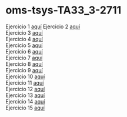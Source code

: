 # oms-tsys-TA33_3-2711

Ejercicio 1 [aquí](oriolmelo.github.io/oms-tsys-TA33_3-2711/Ejercicio%201/)
Ejercicio 2 [aquí](oriolmelo.github.io/oms-tsys-TA33_3-2711/Ejercicio%202/)  
Ejercicio 3 [aquí](oriolmelo.github.io/oms-tsys-TA33_3-2711/Ejercicio%203/)  
Ejercicio 4 [aquí](oriolmelo.github.io/oms-tsys-TA33_3-2711/Ejercicio%204/)  
Ejercicio 5 [aquí](oriolmelo.github.io/oms-tsys-TA33_3-2711/Ejercicio%205/)  
Ejercicio 6 [aquí](oriolmelo.github.io/oms-tsys-TA33_3-2711/Ejercicio%206/)  
Ejercicio 7 [aquí](oriolmelo.github.io/oms-tsys-TA33_3-2711/Ejercicio%207/)  
Ejercicio 8 [aquí](oriolmelo.github.io/oms-tsys-TA33_3-2711/Ejercicio%208/)  
Ejercicio 9 [aquí](oriolmelo.github.io/oms-tsys-TA33_3-2711/Ejercicio%209/)  
Ejercicio 10 [aquí](oriolmelo.github.io/oms-tsys-TA33_3-2711/Ejercicio%2010/)  
Ejercicio 11 [aquí](oriolmelo.github.io/oms-tsys-TA33_3-2711/Ejercicio%2011/)  
Ejercicio 12 [aquí](oriolmelo.github.io/oms-tsys-TA33_3-2711/Ejercicio%2012/)  
Ejercicio 13 [aquí](oriolmelo.github.io/oms-tsys-TA33_3-2711/Ejercicio%2013/)  
Ejercicio 14 [aquí](oriolmelo.github.io/oms-tsys-TA33_3-2711/Ejercicio%2014/)  
Ejercicio 15 [aquí](oriolmelo.github.io/oms-tsys-TA33_3-2711/Ejercicio%2015/)  
